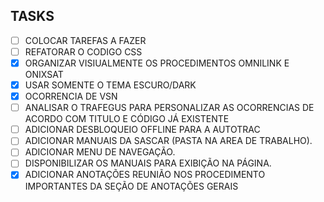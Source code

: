## TASKS

- [ ] COLOCAR TAREFAS A FAZER
- [ ] REFATORAR O CODIGO CSS
- [x] ORGANIZAR VISIUALMENTE OS PROCEDIMENTOS OMNILINK E ONIXSAT
- [x] USAR SOMENTE O TEMA ESCURO/DARK
- [x] OCORRENCIA DE VSN
- [ ] ANALISAR O TRAFEGUS PARA PERSONALIZAR AS OCORRENCIAS DE ACORDO COM TITULO E CÓDIGO JÁ EXISTENTE
- [ ] ADICIONAR DESBLOQUEIO OFFLINE PARA A AUTOTRAC
- [ ] ADICIONAR MANUAIS DA SASCAR (PASTA NA AREA DE TRABALHO).
- [ ] ADICIONAR MENU DE NAVEGAÇÃO.
- [ ] DISPONIBILIZAR OS MANUAIS PARA EXIBIÇÃO NA PÁGINA.
- [x] ADICIONAR ANOTAÇÕES REUNIÃO NOS PROCEDIMENTO IMPORTANTES DA SEÇÃO DE ANOTAÇÕES GERAIS
